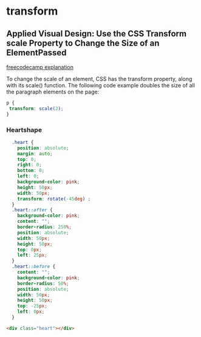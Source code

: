 # transform

## Applied Visual Design: Use the CSS Transform scale Property to Change the Size of an ElementPassed

 [freecodecamp explanation](https://www.freecodecamp.org/learn/responsive-web-design/applied-visual-design/use-the-css-transform-scale-property-to-change-the-size-of-an-element)

 To change the scale of an element, CSS has the transform property, along with its scale() function. The following code example doubles the size of all the paragraph elements on the page:


 ```css
 p {
  transform: scale(2);
}
```

### Heartshape
```css
  .heart {
    position: absolute;
    margin: auto;
    top: 0;
    right: 0;
    bottom: 0;
    left: 0;
    background-color: pink;
    height: 50px;
    width: 50px;
    transform: rotate(-45deg) ;
  }
  .heart::after {
    background-color: pink;
    content: "";
    border-radius: 250%;
    position: absolute;
    width: 50px;
    height: 50px;
    top: 0px;
    left: 25px;
  }
  .heart::before {
    content: "";
    background-color: pink;
    border-radius: 50%;
    position: absolute;
    width: 50px;
    height: 50px;
    top: -25px;
    left: 0px;
  }
```
```html
<div class="heart"></div>
```